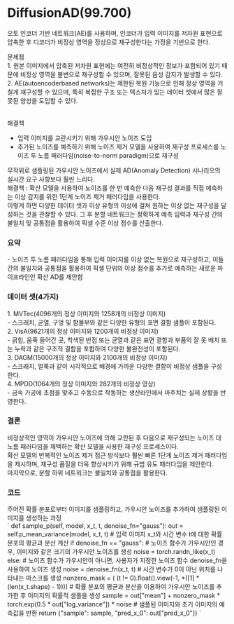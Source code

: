 <h1>DiffusionAD(99.700)</h1>
<p>
오토 인코더 기반 네트워크(AE)를 사용하며, 인코더가 입력 이미지를 저차원 표현으로 압축한 후 디코더가 비정상 영역을 정상으로 재구성한다는 가정을 기반으로 한다.
</p>
<p>
문제점<br>
1. 원본 이미지에서 압축된 저차원 표현에는 여전히 비정상적인 정보가 포함되어 있기 때문에 비정상 영역을 불변으로 재구성할 수 있으며, 잘못된 음성 감지가 발생할 수 있다. <br>
2. AE(autoencoderbased networks)는 제한된 복원 기능으로 인해 정상 영역을 거칠게 재구성할 수 있으며, 특히 복잡한 구조 또는 텍스처가 있는 데이터 셋에서 많은 잘못된 양성을 도입할 수 있다. <br><br>

해결책<br>
- 입력 이미지를 교란시키기 위해 가우시안 노이즈 도입<br>
- 추가된 노이즈를 예측하기 위해 노이즈 제거 모델을 사용하여 재구성 프로세스를 노이즈 투 노름 패러다임(noise-to-norm paradigm)으로 재구성<br>
</p>
<p>
무작위로 샘플링된 가우시안 노이즈에서 실제 AD(Anomaly Detection) 시나리오의 실시간 요구 사항보다 훨씬 느리다.<br>
해결책 : 확산 모델을 사용하여 노이즈를 한 번 예측한 다음 재구성 결과를 직접 예측하는 이상 감지를 위한 1단계 노이즈 제거 패러다임을 사용한다. <br>
이렇게 하면 다양한 데이터 셋과 이상 유형의 이상에 걸쳐 원하는 이상 없는 재구성을 달성하는 것을 관찰할 수 있다. 그 후 분할 네트워크는 정확하게 예측 입력과 재구성 간의 불일치 및 공통점을 활용하여 픽셀 수준 이상 점수를 산출한다.
</p>

<h3>요약</h3>
- 노이즈 투 노름 패러다임을 통해 입력 이미지를 이상 없는 복원으로 재구성하고, 이들 간의 불일치와 공통점을 활용하여 픽셀 단위의 이상 점수를 추가로 예측하는 새로운 파이프라인인 확산 AD를 제안함<br>

<h3>데이터 셋(4가지)</h3>
1. MVTec(4096개의 정상 이미지와 1258개의 비정상 이미지)<br>
- 스크래치, 균열, 구멍 및 함몰부와 같은 다양한 유형의 표면 결함 샘플이 포함된다.<br>
2. VisA(9621개의 정상 이미지와 1200개의 비정상 이미지)<br>
- 긁힘, 움푹 들어간 곳, 착색된 반점 또는 균열과 같은 표면 결함과 부품의 잘 못 배치 또는 누락과 같은 구조적 결함을 포함하여 다양한 불완전성이 포함된다.<br>
3. DAGM(15000개의 정상 이미지와 2100개의 비정상 이미지)<br>
- 스크래치, 얼룩과 같이 시각적으로 배경에 가까운 다양한 결함이 비정상 샘플을 구성한다.<br>
4. MPDD(1064개의 정상 이미지와 282개의 비정상 영상)<br>
- 금속 가공에 초점을 맞추고 수동으로 작동하는 생산라인에서 마주치는 실제 상황을 반영한다.<br>


<h3>결론</h3>
비정상적인 영역이 가우시안 노이즈에 의해 교란된 후 다음으로 재구성되는 노이즈 대 노름 패러다임을 채택하는 확산 모델을 사용한 재구성 프로세스이다.<br>
확산 모델의 반복적인 노이즈 제거 접근 방식보다 훨씬 빠른 1단계 노이즈 제거 패러다임을 제시하며, 재구성 품질을 더욱 향상시키기 위해 규범 유도 패러다임을 제안한다.<br>
마지막으로, 분할 하위 네트워크는 불일치와 공통점을 활용한다.<br>

<h3>코드</h3>
주어진 확률 분포로부터 이미지를 샘플링하고, 가우시안 노이즈를 추가하여 샘플링된 이미지를 생성하는 과정<br>
`
def sample_p(self, model, x_t, t, denoise_fn="gauss"): 
    out = self.p_mean_variance(model, x_t, t) # 입력 이미지 x_t와 시간 변수 t에 대한 확률 분포의 평균과 분산 계산
    if denoise_fn == "gauss": # 노이즈 함수가 가우시안인 경우, 이미지와 같은 크기의 가우시안 노이즈를 생성
        noise = torch.randn_like(x_t) 
    else: # 노이즈 함수가 가우시안이 아니면, 사용자가 지정한 노이즈 함수 denoise_fn을 사용하여 노이즈 생성
        noise = denoise_fn(x_t, t)
    # 시간 변수가 0이 아닌 위치를 나타내는 마스크를 생성
    nonzero_mask = ( (t != 0).float().view(-1, *([1] * (len(x_t.shape) - 1))))
    # 확률 분포의 평균과 분산을 이용하여 가우시안 노이즈를 추가한 후 이미지의 확률적 샘플을 생성
    sample = out["mean"] + nonzero_mask * torch.exp(0.5 * out["log_variance"]) * noise 
    # 샘플된 이미지와 초기 이미지의 예측값을 반환
    return {"sample": sample, "pred_x_0": out["pred_x_0"]}
`
